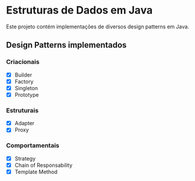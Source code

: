 # Estruturas de Dados em Java
Este projeto contém implementações de diversos design patterns em Java.

## Design Patterns implementados

### Criacionais
 - [x] Builder
 - [x] Factory
 - [x] Singleton
 - [x] Prototype

### Estruturais
 - [x] Adapter
 - [x] Proxy

### Comportamentais
 - [x] Strategy
 - [x] Chain of Responsability
 - [x] Template Method
